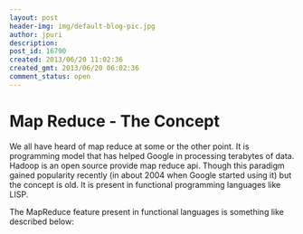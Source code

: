 ```yaml
---
layout: post
header-img: img/default-blog-pic.jpg
author: jpuri
description: 
post_id: 16790
created: 2013/06/20 11:02:36
created_gmt: 2013/06/20 06:02:36
comment_status: open
---
```


# Map Reduce - The Concept

We all have heard of map reduce at some or the other point. It is programming model that has helped Google in processing terabytes of data. Hadoop is an open source provide map reduce api. Though this paradigm gained popularity recently (in about 2004 when Google started using it) but the concept is old. It is present in functional programming languages like LISP.

The MapReduce feature present in functional languages is something like described below: